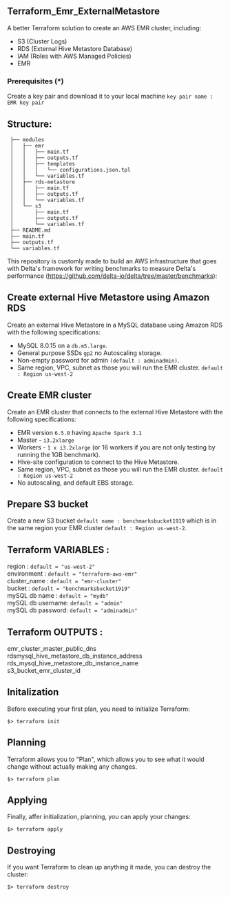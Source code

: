 ## Terraform_Emr_ExternalMetastore


A better Terraform solution to create an AWS EMR cluster, including:
   - S3 (Cluster Logs)
   - RDS (External Hive Metastore Database)
   - IAM (Roles with AWS Managed Policies)
   - EMR

### Prerequisites (*)
Create a key pair and download it to your local machine 
`key pair name : EMR key pair`

## Structure:

```
 ├── modules
 │   ├── emr
 │   │   ├── main.tf
 │   │   ├── outputs.tf
 │   │   ├── templates
 │   │   │   └── configurations.json.tpl
 │   │   └── variables.tf
 │   ├── rds-metastore
 │   │   ├── main.tf
 │   │   ├── outputs.tf
 │   │   └── variables.tf
 │   └── s3
 │       ├── main.tf
 │       ├── outputs.tf
 │       └── variables.tf
 ├── README.md
 ├── main.tf
 ├── outputs.tf
 └── variables.tf
 ```
 

This repository is customly made to build an AWS infrastructure that goes with Delta's framework for writing benchmarks to measure Delta's performance
(https://github.com/delta-io/delta/tree/master/benchmarks):

## Create external Hive Metastore using Amazon RDS
Create an external Hive Metastore in a MySQL database using Amazon RDS with the following specifications:
- MySQL 8.0.15 on a `db.m5.large`.
- General purpose SSDs `gp2`  no Autoscaling storage.
- Non-empty password for admin `(default : adminadmin)`.
- Same region, VPC, subnet as those you will run the EMR cluster. `default : Region us-west-2`

## Create EMR cluster
Create an EMR cluster that connects to the external Hive Metastore with the following specifications:
- EMR version `6.5.0` having `Apache Spark 3.1`
- Master - `i3.2xlarge`
- Workers - `1 x i3.2xlarge` (or 16 workers if you are not only testing by running the 1GB benchmark).
- Hive-site configuration to connect to the Hive Metastore.
- Same region, VPC, subnet as those you will run the EMR cluster. `default : Region us-west-2`
- No autoscaling, and default EBS storage.

## Prepare S3 bucket
Create a new S3 bucket `default name : benchmarksbucket1919` which is in the same region your EMR cluster `default : Region us-west-2`.

## Terraform VARIABLES :
region :              `default = "us-west-2"`                                                                                                                          
environment :         `default = "terraform-aws-emr"`                                                                                                                   
cluster_name :        `default = "emr-cluster"`                                                                                                                         
bucket :              `default = "benchmarksbucket1919"`                                                                                                               
mySQL db name :       `default = "mydb"`                                                                                                                               
mySQL db username:    `default = "admin"`                                                                                                                              
mySQL db password:    `default = "adminadmin"`                                                    

## Terraform OUTPUTS :

emr_cluster_master_public_dns                                                                                    
rdsmysql_hive_metastore_db_instance_address                                                                  
rds_mysql_hive_metastore_db_instance_name                                                                                                            
s3_bucket_emr_cluster_id                       

## Initalization
Before executing your first plan, you need to initialize Terraform:

`$> terraform init`

## Planning
Terraform allows you to "Plan", which allows you to see what it would change without actually making any changes.

`$> terraform plan` 

## Applying
Finally, affer initialization, planning, you can apply your changes:

`$> terraform apply`

## Destroying
If you want Terraform to clean up anything it made, you can destroy the cluster:

`$> terraform destroy`
